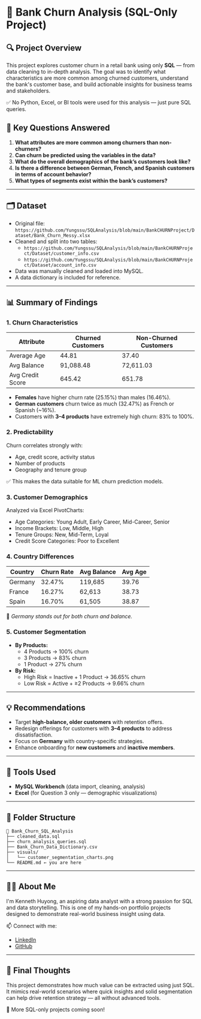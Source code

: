 # 📁 Bank Churn Analysis (SQL-Only Project)

## 🔍 Project Overview

This project explores customer churn in a retail bank using only **SQL** — from data cleaning to in-depth analysis. The goal was to identify what characteristics are more common among churned customers, understand the bank's customer base, and build actionable insights for business teams and stakeholders.

✅ No Python, Excel, or BI tools were used for this analysis — just pure SQL queries.

## 🧠 Key Questions Answered

1. **What attributes are more common among churners than non-churners?**
2. **Can churn be predicted using the variables in the data?**
3. **What do the overall demographics of the bank’s customers look like?**
4. **Is there a difference between German, French, and Spanish customers in terms of account behavior?**
5. **What types of segments exist within the bank’s customers?**

---

## 🗂️ Dataset

- Original file: `https://github.com/Yungssu/SQLAnalysis/blob/main/BankCHURNProject/Dataset/Bank_Churn_Messy.xlsx`
- Cleaned and split into two tables:
  - `https://github.com/Yungssu/SQLAnalysis/blob/main/BankCHURNProject/Dataset/customer_info.csv`
  - `https://github.com/Yungssu/SQLAnalysis/blob/main/BankCHURNProject/Dataset/account_info.csv`
- Data was manually cleaned and loaded into MySQL.
- A data dictionary is included for reference.

---

## 📊 Summary of Findings

### 1. Churn Characteristics

| Attribute        | Churned Customers | Non-Churned Customers |
| ---------------- | ----------------- | --------------------- |
| Average Age      | 44.81             | 37.40                 |
| Avg Balance      | 91,088.48         | 72,611.03             |
| Avg Credit Score | 645.42            | 651.78                |

- **Females** have higher churn rate (25.15%) than males (16.46%).
- **German customers** churn twice as much (32.47%) as French or Spanish (\~16%).
- Customers with **3–4 products** have extremely high churn: 83% to 100%.

### 2. Predictability

Churn correlates strongly with:

- Age, credit score, activity status
- Number of products
- Geography and tenure group

✅ This makes the data suitable for ML churn prediction models.

### 3. Customer Demographics

Analyzed via Excel PivotCharts:

- Age Categories: Young Adult, Early Career, Mid-Career, Senior
- Income Brackets: Low, Middle, High
- Tenure Groups: New, Mid-Term, Loyal
- Credit Score Categories: Poor to Excellent

### 4. Country Differences

| Country | Churn Rate | Avg Balance | Avg Age |
| ------- | ---------- | ----------- | ------- |
| Germany | 32.47%     | 119,685     | 39.76   |
| France  | 16.27%     | 62,613      | 38.73   |
| Spain   | 16.70%     | 61,505      | 38.87   |

📌 *Germany stands out for both churn and balance.*

### 5. Customer Segmentation

- **By Products:**
  - 4 Products → 100% churn
  - 3 Products → 83% churn
  - 1 Product → 27% churn
- **By Risk:**
  - High Risk = Inactive + 1 Product → 36.65% churn
  - Low Risk = Active + ≥2 Products → 9.66% churn

---

## 💡 Recommendations

- Target **high-balance, older customers** with retention offers.
- Redesign offerings for customers with **3–4 products** to address dissatisfaction.
- Focus on **Germany** with country-specific strategies.
- Enhance onboarding for **new customers** and **inactive members**.

---

## 📌 Tools Used

- **MySQL Workbench** (data import, cleaning, analysis)
- **Excel** (for Question 3 only — demographic visualizations)

---

## 📂 Folder Structure

```
📁 Bank_Churn_SQL_Analysis
├── cleaned_data.sql
├── churn_analysis_queries.sql
├── Bank_Churn_Data_Dictionary.csv
├── visuals/
│   └── customer_segmentation_charts.png
└── README.md ← you are here
```

---

## 🙋‍♂️ About Me

I'm Kenneth Huyong, an aspiring data analyst with a strong passion for SQL and data storytelling. This is one of my hands-on portfolio projects designed to demonstrate real-world business insight using data.

📫 Connect with me:

- [LinkedIn](https://www.linkedin.com/in/kennethhuyong)
- [GitHub](https://github.com/Yungssu)

---

## 🏁 Final Thoughts

This project demonstrates how much value can be extracted using just SQL. It mimics real-world scenarios where quick insights and solid segmentation can help drive retention strategy — all without advanced tools.

🚀 More SQL-only projects coming soon!

